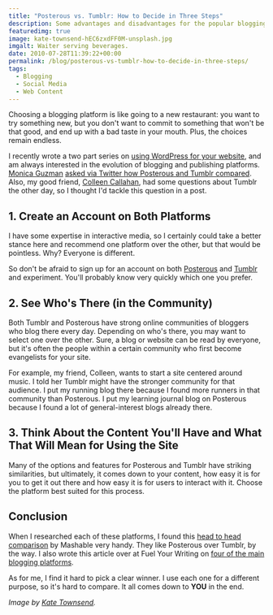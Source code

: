 ```yaml
---
title: "Posterous vs. Tumblr: How to Decide in Three Steps"
description: Some advantages and disadvantages for the popular blogging services.
featuredimg: true
image: kate-townsend-hEC6zxdFF0M-unsplash.jpg
imgalt: Waiter serving beverages.
date: 2010-07-28T11:39:22+00:00
permalink: /blog/posterous-vs-tumblr-how-to-decide-in-three-steps/
tags:
  - Blogging
  - Social Media
  - Web Content
---
```


Choosing a blogging platform is like going to a new restaurant: you want to try something new, but you don't want to commit to something that won't be that good, and end up with a bad taste in your mouth. Plus, the choices remain endless.

I recently wrote a two part series on [using WordPress for your website](http://davidakennedy.com/2010/06/18/to-use-wordpress-or-to-not-use-wordpress/), and am always interested in the evolution of blogging and publishing platforms. [Monica Guzman](http://www.moniguzman.com/) [asked via Twitter how Posterous and Tumblr compared](http://twitter.com/moniguzman/status/18936712759). Also, my good friend, [Colleen Callahan](http://www.collcallahan.com/), had some questions about Tumblr the other day, so I thought I'd tackle this question in a post.

## 1. Create an Account on Both Platforms

I have some expertise in interactive media, so I certainly could take a better stance here and recommend one platform over the other, but that would be pointless. Why? Everyone is different.

So don't be afraid to sign up for an account on both [Posterous](http://posterous.com/) and [Tumblr](http://tumblr.com/) and experiment. You'll probably know very quickly which one you prefer.

## 2. See Who's There (in the Community)

Both Tumblr and Posterous have strong online communities of bloggers who blog there every day. Depending on who's there, you may want to select one over the other. Sure, a blog or website can be read by everyone, but it's often the people within a certain community who first become evangelists for your site.

For example, my friend, Colleen, wants to start a site centered around music. I told her Tumblr might have the stronger community for that audience. I put my running blog there because I found more runners in that community than Posterous. I put my learning journal blog on Posterous because I found a lot of general-interest blogs already there.

## 3. Think About the Content You'll Have and What That Will Mean for Using the Site

Many of the options and features for Posterous and Tumblr have striking similarities, but ultimately, it comes down to your content, how easy it is for you to get it out there and how easy it is for users to interact with it. Choose the platform best suited for this process.

## Conclusion

When I researched each of these platforms, I found this [head to head comparison](http://mashable.com/2009/06/29/posterous-vs-tumblr/) by Mashable very handy. They like Posterous over Tumblr, by the way. I also wrote this article over at Fuel Your Writing on [four of the main blogging platforms](http://www.fuelyourwriting.com/the-pros-and-cons-of-four-major-blogging-platforms-for-writers/).

As for me, I find it hard to pick a clear winner. I use each one for a different purpose, so it's hard to compare. It all comes down to **YOU** in the end.

_Image by [Kate Townsend](https://unsplash.com/photos/hEC6zxdFF0M)._